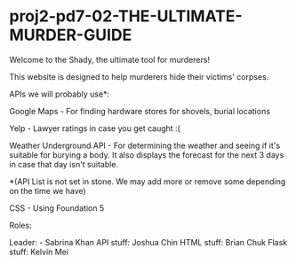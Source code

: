 proj2-pd7-02-THE-ULTIMATE-MURDER-GUIDE
======================================

Welcome to the Shady, the ultimate tool for murderers!

This website is designed to help murderers hide their victims' corpses.

APIs we will probably use*:

  Google Maps - For finding hardware stores for shovels, burial locations
 
  Yelp - Lawyer ratings in case you get caught :(
 
  Weather Underground API - For determining the weather and seeing if it's suitable for burying a body. It also displays the forecast for the next 3 days in case that day isn't suitable. 
  
  *(API List is not set in stone. We may add more or remove some depending on the time we have)
  
  
CSS - Using Foundation 5 


Roles:

  Leader: -       Sabrina Khan
  API stuff:      Joshua Chin
  HTML stuff:     Brian Chuk
  Flask stuff:    Kelvin Mei
